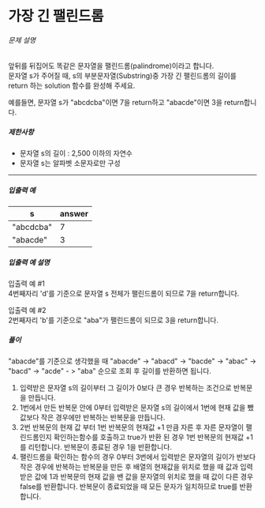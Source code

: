 
# 가장 긴 팰린드롬
###### 문제 설명

앞뒤를 뒤집어도 똑같은 문자열을 팰린드롬(palindrome)이라고 합니다.  
문자열 s가 주어질 때, s의 부분문자열(Substring)중 가장 긴 팰린드롬의 길이를 return 하는 solution 함수를 완성해 주세요.

예를들면, 문자열 s가 "abcdcba"이면 7을 return하고 "abacde"이면 3을 return합니다.

##### 제한사항

-   문자열 s의 길이 : 2,500 이하의 자연수
-   문자열 s는 알파벳 소문자로만 구성

----------

##### 입출력 예
|s|answer|
|--|--|
|"abcdcba"|7|
|"abacde"|3|

##### 입출력 예 설명

입출력 예 #1  
4번째자리 'd'를 기준으로 문자열 s 전체가 팰린드롬이 되므로 7을 return합니다.

입출력 예 #2  
2번째자리 'b'를 기준으로 "aba"가 팰린드롬이 되므로 3을 return합니다.

##### 풀이
"abacde"를 기준으로 생각했을 때 "abacde" -> "abacd" -> "bacde" -> "abac" -> "bacd" -> "acde" - > "aba" 순으로 조회 후 길이를 반환하면 됩니다.

1.  입력받은 문자열 s의 길이부터 그 길이가 0보다 큰 경우 반복하는 조건으로 반복문을 만듭니다.
2. 1번에서 만든 반복문 안에 0부터 입력받은 문자열 s의 길이에서 1번에 현재 값을 뺐 값보다 작은 경우에만 반복하는 반복문을 만듭니다.
3. 2번 반복문의 현재 값 부터 1번 반복문의 현재값 +1 만큼 자른 후 자른 문자열이 팰린드롬인지 확인하는함수를 호출하고 true가 반환 된 경우 1번 반복문의 현재값 +1를 리턴합니다. 반복문이 종료된 경우 1을 반환합니다.
4. 팰린드롬을 확인하는 함수의 경우 0부터 3번에서 입력받은 문자열의 길이가 반보다 작은 경우에 반복하는 반복문을 만든 후 배열의 현재값을 위치로 했을 때 값과 입력받은 값에 1과 반복문의 현재 값을 밴 값을 문자열의 위치로 했을 때 값이 다른 경우 false를 반환합니다. 반복문이 종료되었을 때 모든 문자가 일치하므로 true를 반환합니다.